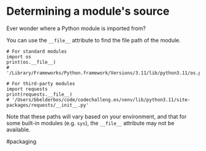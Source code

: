 # Determining a module's source

Ever wonder where a Python module is imported from?

You can use the `__file__` attribute to find the file path of the module.

```
# For standard modules
import os
print(os.__file__)
# '/Library/Frameworks/Python.framework/Versions/3.11/lib/python3.11/os.py'

# For third-party modules
import requests
print(requests.__file__)
# '/Users/bbelderbos/code/codechalleng.es/venv/lib/python3.11/site-packages/requests/__init__.py'
```

Note that these paths will vary based on your environment, and that for some built-in modules (e.g. `sys`), the `__file__` attribute may not be available.

#packaging
